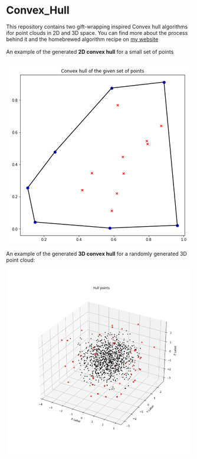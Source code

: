 # Convex_Hull

This repository contains two gift-wrapping inspired Convex hull algorithms ifor point clouds in 2D and 3D space. You can find more about the process behind it and the homebrewed algorithm recipe on <a href="https://deepikaananth.github.io/posts/2015-08-12-2D-Convex-Hull.html">my website</a>
<br>
<br>
An example of the generated **2D convex hull** for a small set of points
<br>
<br>
<p align="center" width="60%">
  <img src="2D_hull.png" />
</p>

An example of the generated **3D convex hull** for a randomly generated 3D point cloud:

<p align="center" width="40%">
  <img src="3D_hull.png" />
</p>
